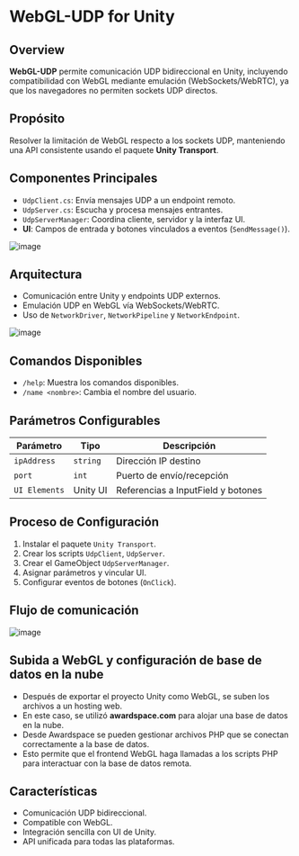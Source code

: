 # WebGL-UDP for Unity

## Overview
**WebGL-UDP** permite comunicación UDP bidireccional en Unity, incluyendo compatibilidad con WebGL mediante emulación (WebSockets/WebRTC), ya que los navegadores no permiten sockets UDP directos.

## Propósito
Resolver la limitación de WebGL respecto a los sockets UDP, manteniendo una API consistente usando el paquete **Unity Transport**.

## Componentes Principales
- `UdpClient.cs`: Envía mensajes UDP a un endpoint remoto.
- `UdpServer.cs`: Escucha y procesa mensajes entrantes.
- `UdpServerManager`: Coordina cliente, servidor y la interfaz UI.
- **UI**: Campos de entrada y botones vinculados a eventos (`SendMessage()`).
  
![image](https://github.com/user-attachments/assets/84ca1119-d86f-474c-ba11-ee7588385c3a)

## Arquitectura
- Comunicación entre Unity y endpoints UDP externos.
- Emulación UDP en WebGL vía WebSockets/WebRTC.
- Uso de `NetworkDriver`, `NetworkPipeline` y `NetworkEndpoint`.
  
![image](https://github.com/user-attachments/assets/65c8c8f7-a25f-4b7a-a557-f6f88e6c067e)

## Comandos Disponibles
- `/help`: Muestra los comandos disponibles.
- `/name <nombre>`: Cambia el nombre del usuario.

## Parámetros Configurables
| Parámetro     | Tipo      | Descripción                            |
|---------------|-----------|----------------------------------------|
| `ipAddress`   | `string`  | Dirección IP destino                   |
| `port`        | `int`     | Puerto de envío/recepción              |
| `UI Elements` | Unity UI  | Referencias a InputField y botones     |

## Proceso de Configuración
1. Instalar el paquete `Unity Transport`.
2. Crear los scripts `UdpClient`, `UdpServer`.
3. Crear el GameObject `UdpServerManager`.
4. Asignar parámetros y vincular UI.
5. Configurar eventos de botones (`OnClick`).

## Flujo de comunicación
![image](https://github.com/user-attachments/assets/1f3d0e96-fad4-4b1b-baec-e8d09cc12ffc)

## Subida a WebGL y configuración de base de datos en la nube

- Después de exportar el proyecto Unity como WebGL, se suben los archivos a un hosting web.
- En este caso, se utilizó **awardspace.com** para alojar una base de datos en la nube.
- Desde Awardspace se pueden gestionar archivos PHP que se conectan correctamente a la base de datos.
- Esto permite que el frontend WebGL haga llamadas a los scripts PHP para interactuar con la base de datos remota.

## Características
- Comunicación UDP bidireccional.
- Compatible con WebGL.
- Integración sencilla con UI de Unity.
- API unificada para todas las plataformas.

